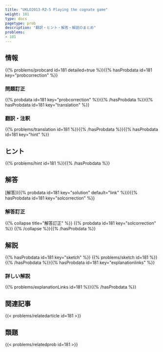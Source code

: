 ```yaml
---
title: "UKLO2013-R2-5 Playing the cognate game"
weight: 181
type: docs
pagetype: prob
description: "翻訳・ヒント・解答・解説のまとめ"
problems: 
- 181
---
```


## 情報

{{% problems/probcard id=181 detailed=true %}}{{% hasProbdata id=181 key="probcorrection" %}}

### 問題訂正

{{% probdata id=181 key="probcorrection" %}}{{% /hasProbdata %}}{{% hasProbdata id=181 key="translation" %}}

### 翻訳・注釈

{{% problems/translation id=181 %}}{{% /hasProbdata %}}{{% hasProbdata id=181 key="hint" %}}

## ヒント

{{% problems/hint id=181 %}}{{% /hasProbdata %}}

## 解答

[解答]({{% probdata id=181 key="solution" default="link" %}}){{% hasProbdata id=181 key="solcorrection" %}}

### 解答訂正

{{% collapse title="解答訂正" %}}
{{% probdata id=181 key="solcorrection" %}}
{{% /collapse %}}{{% /hasProbdata %}}

## 解説

{{% hasProbdata id=181 key="sketch" %}}
{{% problems/sketch id=181 %}}
{{% /hasProbdata %}}{{% hasProbdata id=181 key="explanationlinks" %}}

### 詳しい解説

{{% problems/explanationLinks id=181 %}}{{% /hasProbdata %}}

## 関連記事

{{< problems/relatedarticle id=181 >}}

## 類題

{{< problems/relatedprob id=181 >}}
